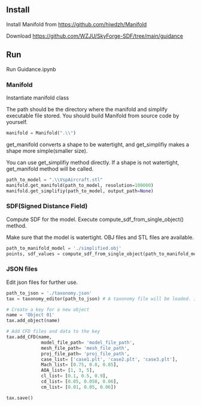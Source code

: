 ## Install

Install Manifold from https://github.com/hjwdzh/Manifold

Download https://github.com/WZJU/SkyForge-SDF/tree/main/guidance

## Run

Run Guidance.ipynb

### Manifold 

Instantiate manifold class

The path should be the directory where the manifold and simplify executable file stored. You should build Manifold from source code by yourself.

```python
manifold = Manifold(".\\")
```

get_manifold converts a shape to be watertight, and get_simplifiy makes a shape more simple(smaller size). 

You can use get_simplifiy method directly. If a shape is not watertight, get_manifold method will be called.

```python
path_to_model = ".\\VspAircraft.stl"
manifold.get_manifold(path_to_model, resolution=100000)
manifold.get_simplifiy(path_to_model, output_path=None)
```

### SDF(Signed Distance Field)

Compute SDF for the model. Execute compute_sdf_from_single_object() method.

Make sure that the model is watertight. OBJ files and STL files are available.

```python
path_to_manifold_model = './simplified.obj'
points, sdf_values = compute_sdf_from_single_object(path_to_manifold_model, num_points=100000)
```

### JSON files

Edit json files for further use.

```python
path_to_json = './taxonomy.json'
tax = taxonomy_editor(path_to_json) # A taxonomy file will be loaded. If the file do not exist, a file will be created

# Create a key for a new object
name = 'Object 01'
tax.add_object(name)

# Add CFD files and data to the key
tax.add_CFD(name,
             model_file_path= 'model_file_path',
             mesh_file_path= 'mesh_file_path', 
             proj_file_path= 'proj_file_path', 
             case_list= ['case1.plt', 'case2.plt', 'case3.plt'], 
             Mach_list= [0.75, 0.8, 0.85], 
             AOA_list= [1, 3, 5], 
             cl_list= [0.1, 0.5, 0.9], 
             cd_list= [0.05, 0.058, 0.06], 
             cm_list= [0.01, 0.05, 0.06])

tax.save()
```

